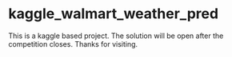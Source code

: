# kaggle_walmart_weather_pred

This is a kaggle based project. The solution will be open after the competition closes. Thanks for visiting.
